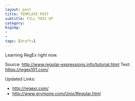 ```yaml
---
layout: post
title: TEMPLATE POST
subtitle: FILL THIS UP
category: 
bigimg: 
-
-
tags: [drafts]
---
```


Learning RegEx right now.

Source: http://www.regular-expressions.info/tutorial.html
Test: https://regex101.com/


Updated Links:
- http://regexr.com/
- http://www.grymoire.com/Unix/Regular.html